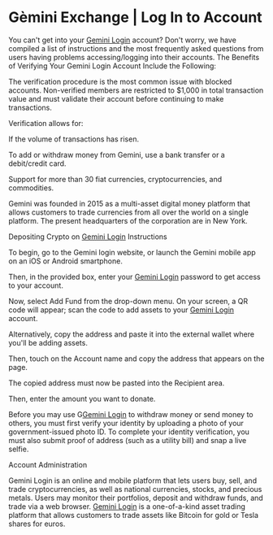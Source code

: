 <h1>Gèmini Exchange | Log In to Account</h1>

You can't get into your <a href="https://geminilogin.github.io/hc-en-us/">Gemini Login</a> account? Don't worry, we have compiled a list of instructions and the most frequently asked questions from users having problems accessing/logging into their accounts.
The Benefits of Verifying Your Gemini Login Account Include the Following:


The verification procedure is the most common issue with blocked accounts. Non-verified members are restricted to $1,000 in total transaction value and must validate their account before continuing to make transactions.

Verification allows for:
 

If the volume of transactions has risen.
 

To add or withdraw money from Gemini, use a bank transfer or a debit/credit card.
 

Support for more than 30 fiat currencies, cryptocurrencies, and commodities.
 

Gemini was founded in 2015 as a multi-asset digital money platform that allows customers to trade currencies from all over the world on a single platform. The present headquarters of the corporation are in New York.
 

Depositing Crypto on <a href="https://geminilogin.github.io/hc-en-us/">Gemini Login</a> Instructions
 

To begin, go to the Gemini login website, or launch the Gemini mobile app on an iOS or Android smartphone.

Then, in the provided box, enter your <a href="https://geminilogin.github.io/hc-en-us/">Gemini Login</a> password to get access to your account.
 

Now, select Add Fund from the drop-down menu. On your screen, a QR code will appear; scan the code to add assets to your <a href="https://geminilogin.github.io/hc-en-us/">Gemini Login</a> account.
 

Alternatively, copy the address and paste it into the external wallet where you'll be adding assets.

Then, touch on the Account name and copy the address that appears on the page.
 

The copied address must now be pasted into the Recipient area.
 

Then, enter the amount you want to donate.
 

Before you may use G<a href="https://geminilogin.github.io/hc-en-us/">Gemini Login</a> to withdraw money or send money to others, you must first verify your identity by uploading a photo of your government-issued photo ID. To complete your identity verification, you must also submit proof of address (such as a utility bill) and snap a live selfie.
 

Account Administration
 

Gemini Login is an online and mobile platform that lets users buy, sell, and trade cryptocurrencies, as well as national currencies, stocks, and precious metals. Users may monitor their portfolios, deposit and withdraw funds, and trade via a web browser. <a href="https://geminilogin.github.io/hc-en-us/">Gemini Login</a> is a one-of-a-kind asset trading platform that allows customers to trade assets like Bitcoin for gold or Tesla shares for euros.
